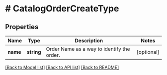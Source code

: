 # # CatalogOrderCreateType

## Properties

Name | Type | Description | Notes
------------ | ------------- | ------------- | -------------
**name** | **string** | Order Name as a way to identify the order. | [optional]

[[Back to Model list]](../../README.md#models) [[Back to API list]](../../README.md#endpoints) [[Back to README]](../../README.md)

